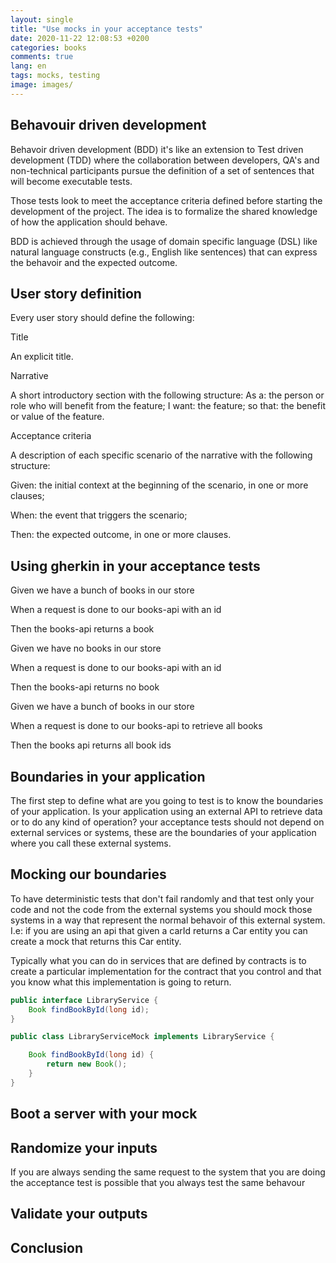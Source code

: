 ```yaml
---
layout: single
title: "Use mocks in your acceptance tests"
date: 2020-11-22 12:08:53 +0200
categories: books
comments: true
lang: en
tags: mocks, testing
image: images/
---
```


Behavouir driven development
-------------------------------
Behavoir driven development (BDD) it's like an extension to Test driven development (TDD) where the collaboration between developers, QA's and non-technical participants pursue the definition of a set of sentences that will become executable tests. 

Those tests look to meet the acceptance criteria defined before starting the development of the project. The idea is to formalize the shared knowledge of how the application should behave.

BDD is achieved through the usage of domain specific language (DSL) like natural language constructs (e.g., English like sentences) that can express the behavoir and the expected outcome.

User story definition
--------------------------------
Every user story should define the following: 

Title

An explicit title.

Narrative

A short introductory section with the following structure:
As a: the person or role who will benefit from the feature;
I want: the feature;
so that: the benefit or value of the feature.

Acceptance criteria

A description of each specific scenario of the narrative with the following structure:

Given: the initial context at the beginning of the scenario, in one or more clauses;

When: the event that triggers the scenario;

Then: the expected outcome, in one or more clauses.


Using gherkin in your acceptance tests
---------------------------------------

Given we have a bunch of books in our store

When a request is done to our books-api with an id

Then the books-api returns a book


Given we have no books in our store

When a request is done to our books-api with an id

Then the books-api returns no book


Given we have a bunch of books in our store

When a request is done to our books-api to retrieve all books

Then the books api returns all book ids


Boundaries in your application
-------------------------------
The first step to define what are you going to test is to know the boundaries of your application. Is your application using an external API to retrieve data or to do any kind of operation? your acceptance tests should not depend on external services or systems, these are the boundaries of your application where you call these external systems. 

Mocking our boundaries
-------------------------------
To have deterministic tests that don't fail randomly and that test only your code and not the code from the external systems you should mock those systems in a way that represent the normal behavoir of this external system. I.e: if you are using an api that given a carId returns a Car entity you can create a mock that returns this Car entity. 

Typically what you can do in services that are defined by contracts is to create a particular implementation for the contract that you control and that you know what this implementation is going to return.

```java
public interface LibraryService {
    Book findBookById(long id); 
}  

public class LibraryServiceMock implements LibraryService {

    Book findBookById(long id) {
        return new Book();
    } 
}

```

Boot a server with your mock
------------------------------------



Randomize your inputs 
-------------------------------
If you are always sending the same request to the system that you are doing the acceptance test is possible that you always test the same behavour

Validate your outputs 
-------------------------------


Conclusion
----------------------------
   
